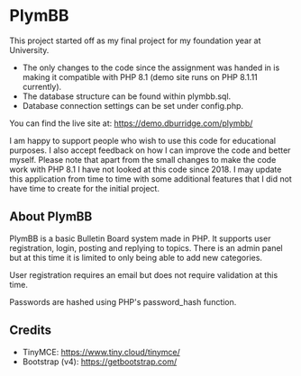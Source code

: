 # PlymBB
This project started off as my final project for my foundation year at University.

* The only changes to the code since the assignment was handed in is making it compatible with PHP 8.1 (demo site runs on PHP 8.1.11 currently).
* The database structure can be found within plymbb.sql.
* Database connection settings can be set under config.php.

You can find the live site at: https://demo.dburridge.com/plymbb/

I am happy to support people who wish to use this code for educational purposes. I also accept feedback on how I can improve the code and better myself. Please note that apart from
the small changes to make the code work with PHP 8.1 I have not looked at this code since 2018. I may update this application from time to time with some additional features that I did
not have time to create for the initial project.

## About PlymBB
PlymBB is a basic Bulletin Board system made in PHP. It supports user registration, login, posting and replying to topics. There is an admin panel but at this time it is limited to
only being able to add new categories.

User registration requires an email but does not require validation at this time.

Passwords are hashed using PHP's password_hash function.

## Credits
* TinyMCE: https://www.tiny.cloud/tinymce/
* Bootstrap (v4): https://getbootstrap.com/

